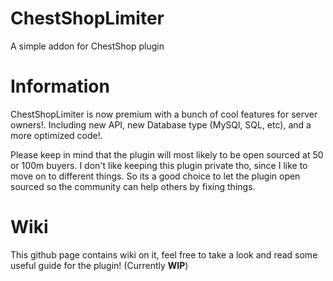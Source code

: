 # ChestShopLimiter
A simple addon for ChestShop plugin

# Information
ChestShopLimiter is now premium with a bunch of cool features for server owners!. Including new API, new Database type (MySQl, SQL, etc), and a more optimized code!.

Please keep in mind that the plugin will most likely to be open sourced at 50 or 100m buyers. I don't like keeping this plugin private tho, since I like to move on to different things. So its a good choice to let the plugin open sourced so the community can help others by fixing things.

# Wiki
This github page contains wiki on it, feel free to take a look and read some useful guide for the plugin!
(Currently **WIP**)
